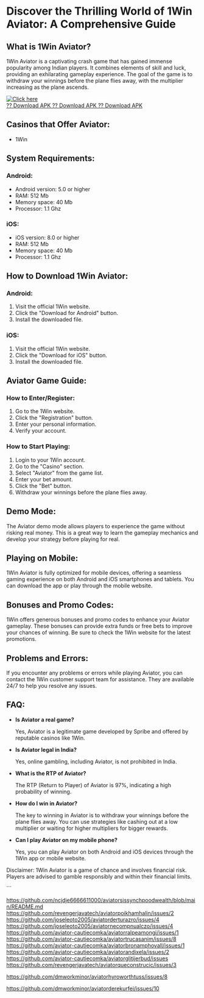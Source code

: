 # Discover the Thrilling World of 1Win Aviator: A Comprehensive Guide

## What is 1Win Aviator?

1Win Aviator is a captivating crash game that has gained immense
popularity among Indian players. It combines elements of skill and luck,
providing an exhilarating gameplay experience. The goal of the game is
to withdraw your winnings before the plane flies away, with the
multiplier increasing as the plane ascends.

[![Click
here](https://readscoops.com/wp-content/uploads/2023/03/Readscoop-aviator-1-1.jpg)](https://traff.sbs/deff)\
[?? Download APK ?? Download APK ?? Download
APK](https://traff.sbs/deff)

## Casinos that Offer Aviator:

-   1Win

## System Requirements:

### Android:

-   Android version: 5.0 or higher
-   RAM: 512 Mb
-   Memory space: 40 Mb
-   Processor: 1.1 Ghz

### iOS:

-   iOS version: 8.0 or higher
-   RAM: 512 Mb
-   Memory space: 40 Mb
-   Processor: 1.1 Ghz

## How to Download 1Win Aviator:

### Android:

1.  Visit the official 1Win website.
2.  Click the "Download for Android" button.
3.  Install the downloaded file.

### iOS:

1.  Visit the official 1Win website.
2.  Click the "Download for iOS" button.
3.  Install the downloaded file.

## Aviator Game Guide:

### How to Enter/Register:

1.  Go to the 1Win website.
2.  Click the "Registration" button.
3.  Enter your personal information.
4.  Verify your account.

### How to Start Playing:

1.  Login to your 1Win account.
2.  Go to the "Casino" section.
3.  Select "Aviator" from the game list.
4.  Enter your bet amount.
5.  Click the "Bet" button.
6.  Withdraw your winnings before the plane flies away.

## Demo Mode:

The Aviator demo mode allows players to experience the game without
risking real money. This is a great way to learn the gameplay mechanics
and develop your strategy before playing for real.

## Playing on Mobile:

1Win Aviator is fully optimized for mobile devices, offering a seamless
gaming experience on both Android and iOS smartphones and tablets. You
can download the app or play through the mobile website.

## Bonuses and Promo Codes:

1Win offers generous bonuses and promo codes to enhance your Aviator
gameplay. These bonuses can provide extra funds or free bets to improve
your chances of winning. Be sure to check the 1Win website for the
latest promotions.

## Problems and Errors:

If you encounter any problems or errors while playing Aviator, you can
contact the 1Win customer support team for assistance. They are
available 24/7 to help you resolve any issues.

## FAQ:

-   **Is Aviator a real game?**

    Yes, Aviator is a legitimate game developed by Spribe and offered by
    reputable casinos like 1Win.

-   **Is Aviator legal in India?**

    Yes, online gambling, including Aviator, is not prohibited in India.

-   **What is the RTP of Aviator?**

    The RTP (Return to Player) of Aviator is 97%, indicating a high
    probability of winning.

-   **How do I win in Aviator?**

    The key to winning in Aviator is to withdraw your winnings before
    the plane flies away. You can use strategies like cashing out at a
    low multiplier or waiting for higher multipliers for bigger rewards.

-   **Can I play Aviator on my mobile phone?**

    Yes, you can play Aviator on both Android and iOS devices through
    the 1Win app or mobile website.

Disclaimer: 1Win Aviator is a game of chance and involves financial
risk. Players are advised to gamble responsibly and within their
financial limits.

\`\`\`


https://github.com/ncjdje6666611000/aviatorsissynchpoodwealth/blob/main/README.md
https://github.com/revengerjavatech/aviatorpoikhamhalin/issues/2
https://github.com/joseleoto2005/aviatorderturazro/issues/4
https://github.com/joseleoto2005/aviatornecompnualczo/issues/4
https://github.com/aviator-cautiecomka/aviatorralpeamongi/issues/1
https://github.com/aviator-cautiecomka/aviatortrucasanim/issues/8
https://github.com/aviator-cautiecomka/aviatorbronamphovall/issues/1
https://github.com/aviator-cautiecomka/aviatorandixela/issues/2
https://github.com/aviator-cautiecomka/aviatorglitijerbud/issues
https://github.com/revengerjavatech/aviatorqueconstrucic/issues/3

https://github.com/dmworkminor/aviatorhyroworthtuss/issues/8

https://github.com/dmworkminor/aviatorderekurfei/issues/10
